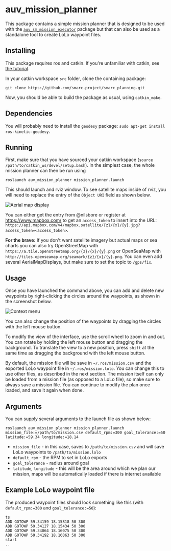 auv_mission_planner
===================

This package contains a simple mission planner that is designed to be used with the
[`auv_sm_mission_executor`](https://github.com/smarc-project/smarc_planning/tree/master/auv_sm_mission_executor)
package but that can also be used as a standalone tool to create LoLo waypoint files.

## Installing

This package requires ros and catkin.
If you're unfamiliar with catkin, see [the tutorial](http://wiki.ros.org/catkin/Tutorials/create_a_workspace).

In your catkin workspace `src` folder, clone the containing package:
```
git clone https://github.com/smarc-project/smarc_planning.git
```
Now, you should be able to build the package as usual, using `catkin_make`.

## Dependencies

You will probably need to install the `geodesy` package: `sudo apt-get install ros-kinetic-geodesy`.

## Running

First, make sure that you have sourced your catkin workspace (`source /path/to/catkin_ws/devel/setup.bash`).
In the simplest case, the whole mission planner can then be run using
```
roslaunch auv_mission_planner mission_planner.launch
```
This should launch and rviz window.
To see satellite maps inside of rviz, you will need to replace the entry of the `Object URI` field as shown below.

![Aerial map display](https://raw.githubusercontent.com/smarc-project/smarc_planning/master/auv_mission_planner/resources/aerial_map_display.png)

You can either get the entry from @nilsbore or register at https://www.mapbox.com/ to
get an `access_token` to insert into the URL: `https://api.mapbox.com/v4/mapbox.satellite/{z}/{x}/{y}.jpg?access_token=<access_token>`.

**For the brave:** If you don't want satellite imagery but actual maps or sea charts you can also try
OpenStreetMap with `https://a.tile.openstreetmap.org/{z}/{x}/{y}.png`
or OpenSeaMap with `http://tiles.openseamap.org/seamark/{z}/{x}/{y}.png`.
You can even add several AerialMapDisplays, but make sure to set the topic to `/gps/fix`.

## Usage

Once you have launched the command above, you can add and delete new waypoints by right-clicking
the circles around the waypoints, as shown in the screenshot below.

![Context menu](https://raw.githubusercontent.com/smarc-project/smarc_planning/master/auv_mission_planner/resources/context_menu.png)

You can also change the position of the waypoints by dragging the circles with the left mouse button.

To modify the view of the interface, use the scroll wheel to zoom in and out. You can rotate
by holding the left mouse button and dragging the background. To translate the view to a new position,
press `shift` at the same time as dragging the background with the left mouse button.

By default, the mission file will be save in `~/.ros/mission.csv` and the exported LoLo waypoint file
in `~/.ros/mission.lolo`. You can change this to use other files, as described in the next section.
The mission itself can only be loaded from  a mission file (as opposed to a LoLo file),
so make sure to always save a mission file. You can continue to modify the plan once loaded, and save it again
when done.

## Arguments

You can supply several arguments to the launch file as shown below:
```
roslaunch auv_mission_planner mission_planner.launch mission_file:=/path/to/mission.csv default_rpm:=300 goal_tolerance:=50 latitude:=59.34 longitude:=18.14
```

* `mission_file` - in this case, saves to `/path/to/mission.csv` and will save LoLo waypoints to `/path/to/mission.lolo`
* `default_rpm` - the RPM to set in LoLo exports
* `goal_tolerance` - radius around goal
* `latitude`, `longitude` - this will be the area around which we plan our mission, maps will be automatically loaded if there is internet available

## Example LoLo waypoint file

The produced waypoint files should look something like this (with `default_rpm:=300` and `goal_tolerance:=50`):
```
ts
ADD GOTOWP 59.34159 18.15818 50 300
ADD GOTOWP 59.34127 18.15434 50 300
ADD GOTOWP 59.34064 18.16075 50 300
ADD GOTOWP 59.34192 18.16063 50 300
start
..
```
